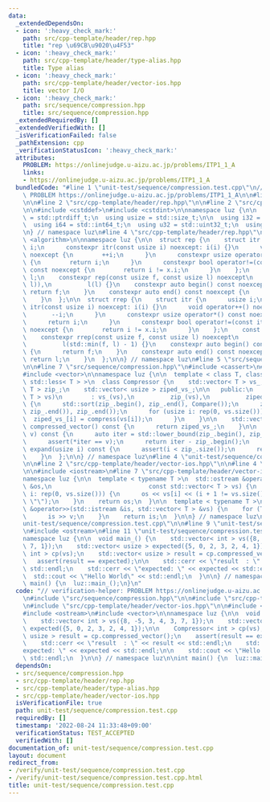 ```yaml
---
data:
  _extendedDependsOn:
  - icon: ':heavy_check_mark:'
    path: src/cpp-template/header/rep.hpp
    title: "rep \u69CB\u9020\u4F53"
  - icon: ':heavy_check_mark:'
    path: src/cpp-template/header/type-alias.hpp
    title: Type alias
  - icon: ':heavy_check_mark:'
    path: src/cpp-template/header/vector-ios.hpp
    title: vector I/O
  - icon: ':heavy_check_mark:'
    path: src/sequence/compression.hpp
    title: src/sequence/compression.hpp
  _extendedRequiredBy: []
  _extendedVerifiedWith: []
  _isVerificationFailed: false
  _pathExtension: cpp
  _verificationStatusIcon: ':heavy_check_mark:'
  attributes:
    PROBLEM: https://onlinejudge.u-aizu.ac.jp/problems/ITP1_1_A
    links:
    - https://onlinejudge.u-aizu.ac.jp/problems/ITP1_1_A
  bundledCode: "#line 1 \"unit-test/sequence/compression.test.cpp\"\n// verification-helper:\
    \ PROBLEM https://onlinejudge.u-aizu.ac.jp/problems/ITP1_1_A\n\n#line 2 \"src/sequence/compression.hpp\"\
    \n\n#line 2 \"src/cpp-template/header/rep.hpp\"\n\n#line 2 \"src/cpp-template/header/type-alias.hpp\"\
    \n\n#include <cstddef>\n#include <cstdint>\n\nnamespace luz {\n\n  using isize\
    \ = std::ptrdiff_t;\n  using usize = std::size_t;\n\n  using i32 = std::int32_t;\n\
    \  using i64 = std::int64_t;\n  using u32 = std::uint32_t;\n  using u64 = std::uint64_t;\n\
    \n} // namespace luz\n#line 4 \"src/cpp-template/header/rep.hpp\"\n\n#include\
    \ <algorithm>\n\nnamespace luz {\n\n  struct rep {\n    struct itr {\n      usize\
    \ i;\n      constexpr itr(const usize i) noexcept: i(i) {}\n      void operator++()\
    \ noexcept {\n        ++i;\n      }\n      constexpr usize operator*() const noexcept\
    \ {\n        return i;\n      }\n      constexpr bool operator!=(const itr x)\
    \ const noexcept {\n        return i != x.i;\n      }\n    };\n    const itr f,\
    \ l;\n    constexpr rep(const usize f, const usize l) noexcept\n        : f(std::min(f,\
    \ l)),\n          l(l) {}\n    constexpr auto begin() const noexcept {\n     \
    \ return f;\n    }\n    constexpr auto end() const noexcept {\n      return l;\n\
    \    }\n  };\n\n  struct rrep {\n    struct itr {\n      usize i;\n      constexpr\
    \ itr(const usize i) noexcept: i(i) {}\n      void operator++() noexcept {\n \
    \       --i;\n      }\n      constexpr usize operator*() const noexcept {\n  \
    \      return i;\n      }\n      constexpr bool operator!=(const itr x) const\
    \ noexcept {\n        return i != x.i;\n      }\n    };\n    const itr f, l;\n\
    \    constexpr rrep(const usize f, const usize l) noexcept\n        : f(l - 1),\n\
    \          l(std::min(f, l) - 1) {}\n    constexpr auto begin() const noexcept\
    \ {\n      return f;\n    }\n    constexpr auto end() const noexcept {\n     \
    \ return l;\n    }\n  };\n\n} // namespace luz\n#line 5 \"src/sequence/compression.hpp\"\
    \n\n#line 7 \"src/sequence/compression.hpp\"\n#include <cassert>\n#include <functional>\n\
    #include <vector>\n\nnamespace luz {\n\n  template < class T, class Compare =\
    \ std::less< T > >\n  class Compressor {\n    std::vector< T > vs_;\n    std::vector<\
    \ T > zip_;\n    std::vector< usize > ziped_vs_;\n\n   public:\n    explicit Compressor(std::vector<\
    \ T > vs)\n        : vs_(vs),\n          zip_(vs),\n          ziped_vs_(vs.size())\
    \ {\n      std::sort(zip_.begin(), zip_.end(), Compare());\n      zip_.erase(std::unique(zip_.begin(),\
    \ zip_.end()), zip_.end());\n      for (usize i: rep(0, vs.size())) {\n      \
    \  ziped_vs_[i] = compress(vs[i]);\n      }\n    }\n\n    std::vector< usize >\
    \ compressed_vector() const {\n      return ziped_vs_;\n    }\n\n    usize compress(T\
    \ v) const {\n      auto iter = std::lower_bound(zip_.begin(), zip_.end(), v);\n\
    \      assert(*iter == v);\n      return iter - zip_.begin();\n    }\n\n    T\
    \ expand(usize i) const {\n      assert(i < zip_.size());\n      return zip_[i];\n\
    \    }\n  };\n\n} // namespace luz\n#line 4 \"unit-test/sequence/compression.test.cpp\"\
    \n\n#line 2 \"src/cpp-template/header/vector-ios.hpp\"\n\n#line 4 \"src/cpp-template/header/vector-ios.hpp\"\
    \n\n#include <iostream>\n#line 7 \"src/cpp-template/header/vector-ios.hpp\"\n\n\
    namespace luz {\n\n  template < typename T >\n  std::ostream &operator<<(std::ostream\
    \ &os,\n                           const std::vector< T > vs) {\n    for (usize\
    \ i: rep(0, vs.size())) {\n      os << vs[i] << (i + 1 != vs.size() ? \" \" :\
    \ \"\");\n    }\n    return os;\n  }\n\n  template < typename T >\n  std::istream\
    \ &operator>>(std::istream &is, std::vector< T > &vs) {\n    for (T &v: vs) {\n\
    \      is >> v;\n    }\n    return is;\n  }\n\n} // namespace luz\n#line 7 \"\
    unit-test/sequence/compression.test.cpp\"\n\n#line 9 \"unit-test/sequence/compression.test.cpp\"\
    \n#include <ostream>\n#line 11 \"unit-test/sequence/compression.test.cpp\"\n\n\
    namespace luz {\n\n  void main_() {\n    std::vector< int > vs({8, -5, 3, 4, 3,\
    \ 7, 1});\n    std::vector< usize > expected({5, 0, 2, 3, 2, 4, 1});\n\n    Compressor<\
    \ int > cp(vs);\n    std::vector< usize > result = cp.compressed_vector();\n \
    \   assert(result == expected);\n\n    std::cerr << \"result  : \" << result <<\
    \ std::endl;\n    std::cerr << \"expected: \" << expected << std::endl;\n\n  \
    \  std::cout << \"Hello World\" << std::endl;\n  }\n\n} // namespace luz\n\nint\
    \ main() {\n  luz::main_();\n}\n"
  code: "// verification-helper: PROBLEM https://onlinejudge.u-aizu.ac.jp/problems/ITP1_1_A\n\
    \n#include \"src/sequence/compression.hpp\"\n\n#include \"src/cpp-template/header/type-alias.hpp\"\
    \n#include \"src/cpp-template/header/vector-ios.hpp\"\n\n#include <cassert>\n\
    #include <ostream>\n#include <vector>\n\nnamespace luz {\n\n  void main_() {\n\
    \    std::vector< int > vs({8, -5, 3, 4, 3, 7, 1});\n    std::vector< usize >\
    \ expected({5, 0, 2, 3, 2, 4, 1});\n\n    Compressor< int > cp(vs);\n    std::vector<\
    \ usize > result = cp.compressed_vector();\n    assert(result == expected);\n\n\
    \    std::cerr << \"result  : \" << result << std::endl;\n    std::cerr << \"\
    expected: \" << expected << std::endl;\n\n    std::cout << \"Hello World\" <<\
    \ std::endl;\n  }\n\n} // namespace luz\n\nint main() {\n  luz::main_();\n}\n"
  dependsOn:
  - src/sequence/compression.hpp
  - src/cpp-template/header/rep.hpp
  - src/cpp-template/header/type-alias.hpp
  - src/cpp-template/header/vector-ios.hpp
  isVerificationFile: true
  path: unit-test/sequence/compression.test.cpp
  requiredBy: []
  timestamp: '2022-08-24 11:33:48+09:00'
  verificationStatus: TEST_ACCEPTED
  verifiedWith: []
documentation_of: unit-test/sequence/compression.test.cpp
layout: document
redirect_from:
- /verify/unit-test/sequence/compression.test.cpp
- /verify/unit-test/sequence/compression.test.cpp.html
title: unit-test/sequence/compression.test.cpp
---
```

